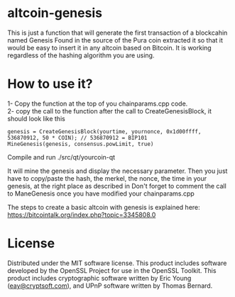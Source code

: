 # altcoin-genesis
This is just a function that will generate the first transaction of a blockcahin named Genesis
Found in the source of the Pura coin extracted it so that it would be easy to insert it in any altcoin based on Bitcoin.
It is working regardless of the hashing algorithm you are using.

<h1>How to use it?</h1>

1- Copy the function at the top of you chainparams.cpp code.<br>
2- copy the call to the function after the call to CreateGenesisBlock, it should look like this

```
genesis = CreateGenesisBlock(yourtime, yournonce, 0x1d00ffff, 536870912, 50 * COIN); // 536870912 = BIP101
MineGenesis(genesis, consensus.powLimit, true) 
```

Compile and run ./src/qt/yourcoin-qt

It will mine the genesis and display the necessary parameter.
Then you just have to copy/paste the hash, the merkel, the nonce, the time in your genesis, at the right place as described in
Don't forget to comment the call to ManeGenesis once you have modified your chainparams.cpp

The steps to create a basic altcoin with genesis is explained here: https://bitcointalk.org/index.php?topic=3345808.0

<h1>License</h1>

Distributed under the MIT software license. This product includes software developed by the OpenSSL Project for use in the OpenSSL Toolkit. This product includes cryptographic software written by Eric Young (eay@cryptsoft.com), and UPnP software written by Thomas Bernard.
